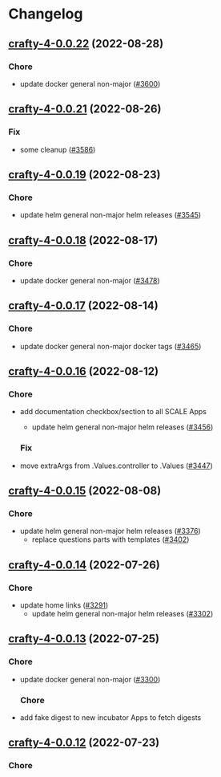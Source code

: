 # Changelog



## [crafty-4-0.0.22](https://github.com/truecharts/charts/compare/crafty-4-0.0.21...crafty-4-0.0.22) (2022-08-28)

### Chore

- update docker general non-major ([#3600](https://github.com/truecharts/charts/issues/3600))




## [crafty-4-0.0.21](https://github.com/truecharts/charts/compare/crafty-4-0.0.19...crafty-4-0.0.21) (2022-08-26)

### Fix

- some cleanup ([#3586](https://github.com/truecharts/charts/issues/3586))




## [crafty-4-0.0.19](https://github.com/truecharts/charts/compare/crafty-4-0.0.18...crafty-4-0.0.19) (2022-08-23)

### Chore

- update helm general non-major helm releases ([#3545](https://github.com/truecharts/charts/issues/3545))




## [crafty-4-0.0.18](https://github.com/truecharts/charts/compare/crafty-4-0.0.17...crafty-4-0.0.18) (2022-08-17)

### Chore

- update docker general non-major ([#3478](https://github.com/truecharts/charts/issues/3478))




## [crafty-4-0.0.17](https://github.com/truecharts/charts/compare/crafty-4-0.0.16...crafty-4-0.0.17) (2022-08-14)

### Chore

- update docker general non-major docker tags ([#3465](https://github.com/truecharts/charts/issues/3465))




## [crafty-4-0.0.16](https://github.com/truecharts/charts/compare/crafty-4-0.0.15...crafty-4-0.0.16) (2022-08-12)

### Chore

- add documentation checkbox/section to all SCALE Apps
  - update helm general non-major helm releases ([#3456](https://github.com/truecharts/charts/issues/3456))

  ### Fix

- move extraArgs from .Values.controller to .Values ([#3447](https://github.com/truecharts/charts/issues/3447))




## [crafty-4-0.0.15](https://github.com/truecharts/charts/compare/crafty-4-0.0.14...crafty-4-0.0.15) (2022-08-08)

### Chore

- update helm general non-major helm releases ([#3376](https://github.com/truecharts/charts/issues/3376))
  - replace questions parts with templates ([#3402](https://github.com/truecharts/charts/issues/3402))




## [crafty-4-0.0.14](https://github.com/truecharts/apps/compare/crafty-4-0.0.13...crafty-4-0.0.14) (2022-07-26)

### Chore

- update home links ([#3291](https://github.com/truecharts/apps/issues/3291))
  - update helm general non-major helm releases ([#3302](https://github.com/truecharts/apps/issues/3302))




## [crafty-4-0.0.13](https://github.com/truecharts/apps/compare/crafty-4-0.0.12...crafty-4-0.0.13) (2022-07-25)

### Chore

- update docker general non-major ([#3300](https://github.com/truecharts/apps/issues/3300))

  ### Chore

- add fake digest to new incubator Apps to fetch digests




## [crafty-4-0.0.12](https://github.com/truecharts/apps/compare/crafty-4-0.0.11...crafty-4-0.0.12) (2022-07-23)

### Chore
